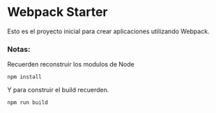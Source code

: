 # Webpack Starter

Esto es el proyecto inicial para crear aplicaciones utilizando Webpack.

### Notas:
Recuerden reconstruir los modulos de Node

```
npm install
```

Y para construir el build recuerden.
```
npm run build
```